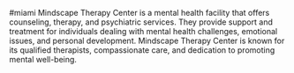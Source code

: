#miami
Mindscape Therapy Center is a mental health facility that offers counseling, therapy, and psychiatric services. They provide support and treatment for individuals dealing with mental health challenges, emotional issues, and personal development. Mindscape Therapy Center is known for its qualified therapists, compassionate care, and dedication to promoting mental well-being.